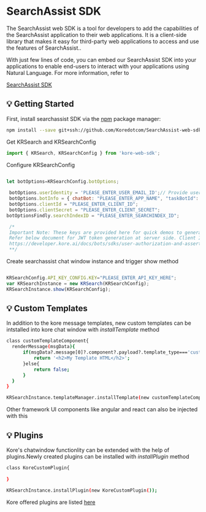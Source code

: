 ﻿# SearchAssist SDK
The SearchAssist web SDK is a tool for developers to add the capabilities of the SearchAssist application to their web applications. It is a client-side library that makes it easy for third-party web applications to access and use the features of SearchAssist..

With just few lines of code, you can embed our SearchAssist SDK into your applications to enable end-users to interact with your applications using Natural Language. For more information, refer to

[SearchAssist SDK](https://docs.kore.ai/searchassist/administration/web-sdk-integration/)


## 💡 Getting Started

First, install searchassist SDK via the [npm](https://www.npmjs.com/get-npm) package manager:

```bash
npm install --save git+ssh://github.com/Koredotcom/SearchAssist-web-sdk#1.0.0
```

Get KRSearch and KRSearchConfig

```js
import { KRSearch, KRSearchConfig } from 'kore-web-sdk';

```
Configure KRSearchConfig



```js

let botOptions=KRSearchConfig.botOptions;
	
 botOptions.userIdentity = 'PLEASE_ENTER_USER_EMAIL_ID';// Provide users email id here
 botOptions.botInfo = { chatBot: "PLEASE_ENTER_APP_NAME", "taskBotId": "PLEASE_ENTER_APP_ID" }; // APP name is case sensitive
 botOptions.clientId = "PLEASE_ENTER_CLIENT_ID";
 botOptions.clientSecret = "PLEASE_ENTER_CLIENT_SECRET";
botOptionsFindly.searchIndexID = "PLEASE_ENTER_SEARCHINDEX_ID";

 /* 
 Important Note: These keys are provided here for quick demos to generate JWT token at client side but not for Production environment.
 Refer below document for JWT token generation at server side. Client Id and Client secret should maintained at server end.
 https://developer.kore.ai/docs/bots/sdks/user-authorization-and-assertion/
 **/

```


Create searchassist chat window instance and trigger show method
```js

KRSearchConfig.API_KEY_CONFIG.KEY="PLEASE_ENTER_API_KEY_HERE";
var KRSearchInstance = new KRSearch(KRSearchConfig);
KRSearchInstance.show(KRSearchConfig);

```

## 💡 Custom Templates

In addition to the kore message templates, new custom templates can be intstalled into kore chat window with *installTemplate* method

```bash
class customTemplateComponent{
  renderMessage(msgData){
      if(msgData?.message[0]?.component?.payload?.template_type==='custom_stock_template'){
          return '<h2>My Template HTML</h2>';      
      }else{
          return false;
      }
  } 
}

KRSearchInstance.templateManager.installTemplate(new customTemplateComponent());
```
Other framework UI components like angular and react can also be injected with this

## 💡 Plugins

Kore's chatwindow functionlity can be extended with the help of plugins.Newly created plugins can be installed with *installPlugin* method

```bash
class KoreCustomPlugin{
  
}

KRSearchInstance.installPlugin(new KoreCustomPlugin());
```
Kore offered plugins are listed [here](./docs/plugins)



